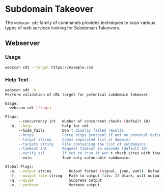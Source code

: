 # Subdomain Takeover

The `webscan sdt` family of commands provides techniques to scan various types of web services looking for Subdomain Takeovers.
## Webserver

### Usage

```bash
webscan sdt --target https://example.com
```

### Help Text

```bash
webscan sdt -h
Perform validation of URL target for potential subdomain takeover

Usage:
  webscan sdt [flags]

Flags:
      --concurrency int   Number of concurrent checks (default 10)
  -h, --help              help for sdt
      --hide_fails        Don't display failed results
      --https             Force https protocol if not no protocol defined for target (default false)
      --target string     Comma separated list of domains
      --targets string    File containing the list of subdomains
      --timeout int       Request timeout in seconds (default 10)
      --verify_ssl        If set to true it won't check sites with insecure SSL and return HTTP Error
      --vuln              Save only vulnerable subdomains

Global Flags:
  -o, --output string        Output format (signal, json, yaml). Default value is signal (default "signal")
  -f, --output-file string   Path to output file. If blank, will output to STDOUT
  -q, --quiet                Suppress output
  -v, --verbose              Verbose output
```
